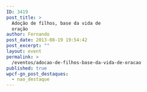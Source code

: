 ```yaml
---
ID: 3419
post_title: >
  Adoção de filhos, base da vida de
  oração
author: Fernando
post_date: 2013-08-19 19:54:42
post_excerpt: ""
layout: event
permalink: >
  /eventos/adocao-de-filhos-base-da-vida-de-oracao
published: true
wpcf-gn_post_destaques:
  - nao_destaque
---
```

